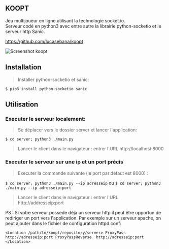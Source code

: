 KOOPT
-----
Jeu multijoueur en ligne utilisant la technologie socket.io.<br/>
Serveur codé en python3 avec entre autre la librairie python-socketio et le serveur http Sanic.

https://github.com/lucasebana/koopt

![Screenshot koopt](https://i.imgur.com/iSYoncU.png)


Installation
------------

> Installer python-socketio et sanic:

`$ pip3 install python-socketio sanic`

Utilisation
-----------

### Executer le serveur localement: 
> Se déplacer vers le dossier server et lancer l'application:

`$ cd server; python3 ./main.py`

> Lancer le client dans le navigateur : 
entrer l'URL http://localhost:8000

### Executer le serveur sur une ip et un port précis
> Executer la commande suivante (le port par défaut est 8000) : 

`$ cd server; python3 ./main.py --ip adresseip`
ou
`$ cd server; python3 ./main.py --ip adresseip:port`

> Lancer le client dans le navigateur : 
entrer l'URL http://addresseip:port

PS : Si votre serveur possede déjà un serveur http il peut être opportun de rediriger un port vers l'application.
Par exemple sur un serveur apache, on peut ajouter dans le fichier de configuration httpd.conf:

`
<Location /path/to/koopt/repository/server>
    ProxyPass  http://adresseip:port
    ProxyPassReverse  http://adresseip:port
</Location>
`

